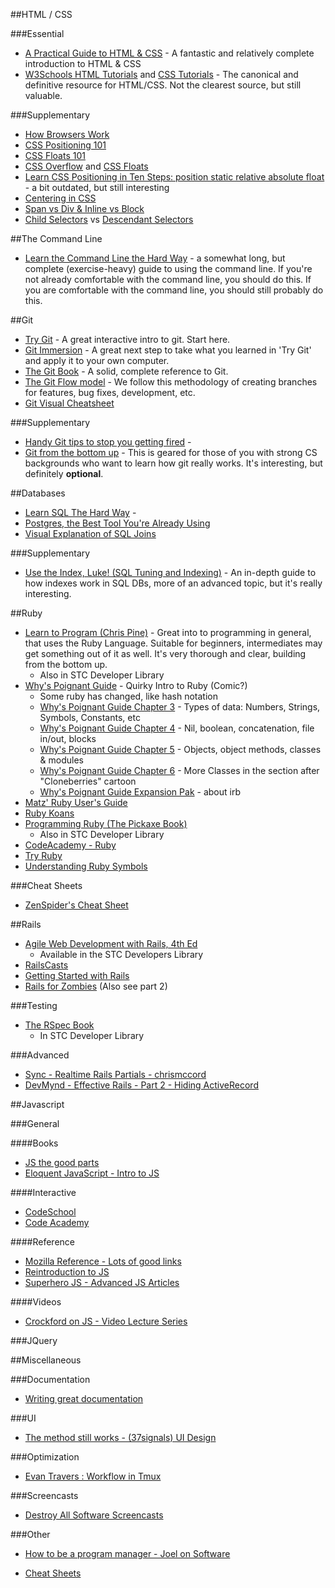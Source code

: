 ##HTML / CSS

###Essential
* [A Practical Guide to HTML & CSS](http://learn.shayhowe.com) - A fantastic and relatively complete introduction to HTML & CSS
* [W3Schools HTML Tutorials](http://www.w3schools.com/html/default.asp) and [CSS Tutorials](http://www.w3schools.com/css/default.asp) - The canonical and definitive resource for HTML/CSS. Not the clearest source, but still valuable.

###Supplementary
* [How Browsers Work](http://www.html5rocks.com/en/tutorials/internals/howbrowserswork/)
* [CSS Positioning 101](http://alistapart.com/article/css-positioning-101)
* [CSS Floats 101](http://alistapart.com/article/css-floats-101)
* [CSS Overflow](http://css-tricks.com/the-css-overflow-property/) and [CSS Floats](http://css-tricks.com/all-about-floats/)
* [Learn CSS Positioning in Ten Steps: position static relative absolute float](http://www.barelyfitz.com/screencast/html-training/css/positioning/) - a bit outdated, but still interesting
* [Centering in CSS](http://www.w3.org/Style/Examples/007/center.en.html)
* [Span vs Div & Inline vs Block](http://dustwell.com/div-span-inline-block.html)
* [Child Selectors](http://www.w3.org/TR/CSS2/selector.html#child-selectors) vs [Descendant Selectors](http://www.w3.org/TR/CSS2/selector.html#descendant-selectors)

##The Command Line
* [Learn the Command Line the Hard Way](http://cli.learncodethehardway.org/book/) - a somewhat long, but complete (exercise-heavy) guide to using the command line. If you're not already comfortable with the command line, you should do this. If you are comfortable with the command line, you should still probably do this.


##Git
* [Try Git](http://www.codeschool.com/courses/try-git) - A great interactive intro to git. Start here.
* [Git Immersion](http://gitimmersion.com/) - A great next step to take what you learned in 'Try Git' and apply it to your own computer.
* [The Git Book](http://git-scm.com/book) - A solid, complete reference to Git.
* [The Git Flow model](http://nvie.com/archives/323) - We follow this methodology of creating branches for features, bug fixes, development, etc.
* [Git Visual Cheatsheet](http://ndpsoftware.com/git-cheatsheet.html)

###Supplementary
* [Handy Git tips to stop you getting fired](http://blog.apiaxle.com/post/handy-git-tips-to-stop-you-getting-fired/) -
* [Git from the bottom up](http://ftp.newartisans.com/pub/git.from.bottom.up.pdf) - This is geared for those of you with strong CS backgrounds who want to learn how git really works. It's interesting, but definitely **optional**.

##Databases
* [Learn SQL The Hard Way](http://sql.learncodethehardway.org/book/) -
* [Postgres, the Best Tool You're Already Using](http://adamsanderson.github.io/railsconf_2013/?full#1)
* [Visual Explanation of SQL Joins](http://www.codinghorror.com/blog/2007/10/a-visual-explanation-of-sql-joins.html)

###Supplementary
* [Use the Index, Luke! (SQL Tuning and Indexing)](http://use-the-index-luke.com) - An in-depth guide to how indexes work in SQL DBs, more of an advanced topic, but it's really interesting.


##Ruby
* [Learn to Program (Chris Pine)](http://pine.fm/LearnToProgram/) - Great into to programming in general, that uses the Ruby Language. Suitable for beginners, intermediates may get something out of it as well. It's very thorough and clear, building from the bottom up.
  * Also in STC Developer Library
* [Why's Poignant Guide](http://mislav.uniqpath.com/poignant-guide/book/) - Quirky Intro to Ruby (Comic?)
  * Some ruby has changed, like hash notation
  * [Why's Poignant Guide Chapter 3](http://mislav.uniqpath.com/poignant-guide/book/chapter-3.html) - Types of data: Numbers, Strings, Symbols, Constants, etc
  * [Why's Poignant Guide Chapter 4](http://mislav.uniqpath.com/poignant-guide/book/chapter-4.html) - Nil, boolean, concatenation, file in/out, blocks
  * [Why's Poignant Guide Chapter 5](http://mislav.uniqpath.com/poignant-guide/book/chapter-5.html) - Objects, object methods, classes & modules
  * [Why's Poignant Guide Chapter 6](http://mislav.uniqpath.com/poignant-guide/book/chapter-6.html) - More Classes in the section after "Cloneberries" cartoon
  * [Why's Poignant Guide Expansion Pak](http://mislav.uniqpath.com/poignant-guide/book/expansion-pak-1.html) - about irb
* [Matz' Ruby User's Guide](http://www.rubyist.net/~slagell/ruby/)
* [Ruby Koans](http://rubykoans.com)
* [Programming Ruby (The Pickaxe Book)](http://pragprog.com/book/ruby4/programming-ruby-1-9-2-0)
    * Also in STC Developer Library
* [CodeAcademy - Ruby](http://www.codecademy.com/tracks/ruby)
* [Try Ruby](tryruby.com)
* [Understanding Ruby Symbols](http://glu.ttono.us/articles/2005/08/19/understanding-ruby-symbols)

###Cheat Sheets
* [ZenSpider's Cheat Sheet](http://www.zenspider.com/Languages/Ruby/QuickRef.html)


##Rails
* [Agile Web Development with Rails, 4th Ed](http://www.amazon.com/Agile-Web-Development-Rails-Programmers/dp/097669400X)
    * Available in the STC Developers Library
* [RailsCasts](railscasts.com)
* [Getting Started with Rails](http://guides.rubyonrails.org/getting_started.html)
* [Rails for Zombies](http://www.codeschool.com/courses/rails-for-zombies-redux) (Also see part 2)

###Testing
* [The RSpec Book](pragprog.com/book/achbd/the-rspec-book‎)
    * In STC Developer Library

###Advanced
* [Sync - Realtime Rails Partials - chrismccord](http://chrismccord.com/blog/2013/04/21/sync-realtime-rails-partials/)
* [DevMynd - Effective Rails - Part 2 - Hiding ActiveRecord](http://www.devmynd.com/blog/2013-3-effective-rails-part-2-hiding-activerecord?utm_source=rubyweekly&utm_medium=email)


##Javascript

###General

####Books
* [JS the good parts](http://www.amazon.com/dp/0596517742/?tag=stackoverfl08-20)
* [Eloquent JavaScript - Intro to JS](http://eloquentjavascript.net/contents.html)

####Interactive
* [CodeSchool](http://www.codecademy.com/tracks/javascript)
* [Code Academy](http://www.codecademy.com/tracks/javascript)

####Reference
* [Mozilla Reference - Lots of good links](https://developer.mozilla.org/en/docs/JavaScript)
* [Reintroduction to JS](https://developer.mozilla.org/en-US/docs/JavaScript/A_re-introduction_to_JavaScript?redirectlocale=en-US&redirectslug=A_re-introduction_to_JavaScript)
* [Superhero JS - Advanced JS Articles](http://superherojs.com)

####Videos
* [Crockford on JS - Video Lecture Series](http://yuiblog.com/crockford/)

###JQuery


##Miscellaneous

###Documentation

* [Writing great documentation](http://jacobian.org/writing/great-documentation/)

###UI

* [The method still works - (37signals) UI Design](http://www.37signals.com/svn/posts/1681-the-method-still-works)

###Optimization
* [Evan Travers : Workflow in Tmux](https://coderwall.com/p/_g2vpq)

###Screencasts
* [Destroy All Software Screencasts](https://www.destroyallsoftware.com/screencasts)

###Other

* [How to be a program manager - Joel on Software](http://www.joelonsoftware.com/items/2009/03/09.html)

* [Cheat Sheets](http://devcheatsheet.com/)